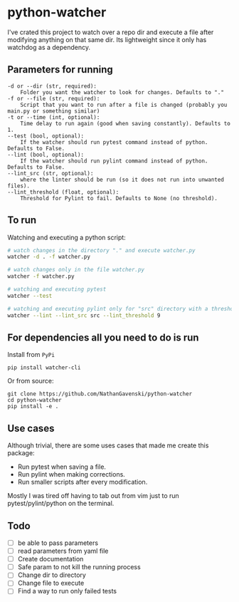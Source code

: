 # python-watcher
I've crated this project to watch over a repo dir and execute a file after modifying anything on that same dir. 
Its lightweight since it only has watchdog as a dependency. 

## Parameters for running
```
-d or --dir (str, required): 
    Folder you want the watcher to look for changes. Defaults to "."
-f or --file (str, required): 
    Script that you want to run after a file is changed (probably you main.py or something similar)
-t or --time (int, optional):
    Time delay to run again (good when saving constantly). Defaults to 1.
--test (bool, optional):
    If the watcher should run pytest command instead of python. Defaults to False.
--lint (bool, optional):
    If the watcher should run pylint command instead of python. Defaults to False.
--lint_src (str, optional):
    where the linter should be run (so it does not run into unwanted files).
--lint_threshold (float, optional):
    Threshold for Pylint to fail. Defaults to None (no threshold).
```

## To run

Watching and executing a python script:

```bash
# watch changes in the directory "." and execute watcher.py
watcher -d . -f watcher.py

# watch changes only in the file watcher.py
watcher -f watcher.py

# watching and executing pytest
watcher --test

# watching and executing pylint only for "src" directory with a threshold with 90%
watcher --lint --lint_src src --lint_threshold 9
```

## For dependencies all you need to do is run

Install from `PyPi`
```
pip install watcher-cli
```

Or from source:
```
git clone https://github.com/NathanGavenski/python-watcher
cd python-watcher
pip install -e .
```

## Use cases
Although trivial, there are some uses cases that made me create this package:

* Run pytest when saving a file.
* Run pylint when making corrections.
* Run smaller scripts after every modification.

Mostly I was tired off having to tab out from vim just to run pytest/pylint/python on the terminal.

## Todo
- [ ] be able to pass parameters
- [ ] read parameters from yaml file
- [ ] Create documentation
- [ ] Safe param to not kill the running process
- [ ] Change dir to directory
- [ ] Change file to execute
- [ ] Find a way to run only failed tests
